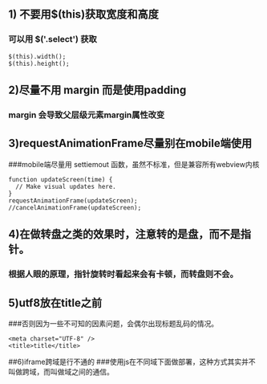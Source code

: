## 1) 不要用$(this)获取宽度和高度
### 可以用 $('.select') 获取
```
$(this).width();
$(this).height();
```
## 2)尽量不用 margin 而是使用padding
### margin 会导致父层级元素margin属性改变

## 3)requestAnimationFrame尽量别在mobile端使用
###mobile端尽量用 settiemout 函数，虽然不标准，但是兼容所有webview内核
```
function updateScreen(time) {
  // Make visual updates here.
}
requestAnimationFrame(updateScreen);
//cancelAnimationFrame(updateScreen);
```

## 4)在做转盘之类的效果时，注意转的是盘，而不是指针。
### 根据人眼的原理，指针旋转时看起来会有卡顿，而转盘则不会。

## 5)utf8放在title之前
###否则因为一些不可知的因素问题，会偶尔出现标题乱码的情况。
```
<meta charset="UTF-8" />
<title>title</title>
```
##6)iframe跨域是行不通的
###使用js在不同域下面做部署，这种方式其实并不叫做跨域，而叫做域之间的通信。

